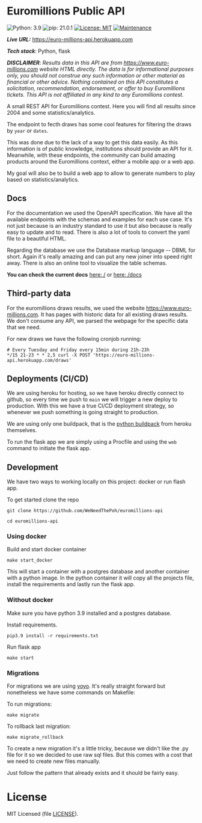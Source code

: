 # Euromillions Public API
![Python: 3.9](https://img.shields.io/badge/Python-3.9-blue)
![pip: 21.0.1](https://img.shields.io/badge/pip-21.0.1-blue)
[![License: MIT](https://img.shields.io/badge/License-MIT-blue)](https://opensource.org/licenses/MIT)
[![Maintenance](https://img.shields.io/badge/Maintained%3F-yes-green.svg)](https://github.com/WeNeedThePoh/euromillions-api/graphs/commit-activity)

***Live URL:*** https://euro-millions-api.herokuapp.com

***Tech stack***: Python, flask

***DISCLAIMER***: *Results data in this API are from https://www.euro-millions.com website HTML directly. The data is for informational purposes only, you should not construe any such information or other material as financial or other advice. Nothing contained on this API constitutes a solicitation, recommendation, endorsement, or offer to buy Euromillions tickets. This API is not affiliated in any kind to any Euromillions contest.*

A small REST API for Euromillions contest. Here you will find all results since 2004 and some statistics/analytics.

The endpoint to fecth draws has some cool features for filtering the draws by `year` or `dates`.

This was done due to the lack of a way to get this data easily. As this information is of public knowledge, institutions should provide an API for it.
Meanwhile, with these endpoints, the community can build amazing products around the Euromillions context, either a mobile app or a web app.

My goal will also be to build a web app to allow to generate numbers to play based on statistics/analytics.

## Docs

For the documentation we used the OpenAPI specification. We have all the available endpoints with the schemas and examples for each use case. It's not just because is an industry standard to use it but also because is really easy to update and to read. There is also a lot of tools to convert the yaml file to a beautiful HTML.

Regarding the database we use the Database markup language -- DBML for short. Again it's really amazing and can put any new joiner into speed right away. There is also an online tool to visualize the table schemas.

**You can check the current docs** [here: /](https://euro-millions-api.herokuapp.com) or [here: /docs](https://euro-millions-api.herokuapp.com/docs)

## Third-party data

For the euromillions draws results, we used the website https://www.euro-millions.com. It has pages with historic data for all existing draws results. We don't consume any API, we parsed the webpage for the specific data that we need.

For new draws we have the following cronjob running:
```
# Every Tuesday and Friday every 15min during 21h-23h
*/15 21-23 * * 2,5 curl -X POST 'https://euro-millions-api.herokuapp.com/draws'
```

## Deployments (CI/CD)

We are using heroku for hosting, so we have heroku directly connect to github, so every time we push to `main` we will trigger a new deploy to production. With this we have a true CI/CD deployment strategy, so whenever we push something is going straight to production.

We are using only one buildpack, that is the [python buildpack](https://github.com/heroku/heroku-buildpack-python) from heroku themselves.

To run the flask app we are simply using a Procfile and using the `web` command to initiate the flask app.

## Development

We have two ways to working locally on this project: docker or run flash app.

To get started clone the repo
```
git clone https://github.com/WeNeedThePoh/euromillions-api

cd euromillions-api
```

### Using docker
Build and start docker container
```
make start_docker
```

This will start a container with a postgres database and another container with a python image. In the python container it will copy all the projects file, install the requirements and lastly run the flask app.


### Without docker
Make sure you have python 3.9 installed and a postgres database.

Install requirements.
```
pip3.9 install -r requirements.txt
```

Run flask app
```
make start
```

### Migrations
For migrations we are using [yoyo](https://pypi.org/project/yoyo-migrations/).
It's really straight forward but nonetheless we have some commands on Makefile:

To run migrations:
```
make migrate
```

To rollback last migration:
```
make migrate_rollback
```

To create a new migration it's a little tricky, because we didn't like the .py file for it so we decided to use raw sql files. But this comes with a cost that we need to create new files manually.

Just follow the pattern that already exists and it should be fairly easy.

# License

MIT Licensed (file [LICENSE](LICENSE)).
